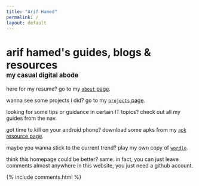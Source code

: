 ```yaml
---
title: "Arif Hamed"
permalink: /
layout: default
---
```


<!-- <link rel="stylesheet" href="https://arifhamed.github.io/static/css/bootstrap.min.css">
<script src="https://arifhamed.github.io/static/js/jquery.min.js"></script>
<script src="https://arifhamed.github.io/static/js/bootstrap.min.js"></script>

<link rel="stylesheet" type="text/css" href="https://arifhamed.github.io/static/css/site.css"> -->


# arif hamed's guides, blogs & resources <br><span style="font-size:60%;">my casual digital abode</span>

here for my resume? go to my [`about` page](https://arifhamed.github.io/about).

wanna see some projects i did? go to my [`projects` page](https://arifhamed.github.io/projects).

looking for some tips or guidance in certain IT topics? check out all my guides from the nav.

got time to kill on your android phone? download some apks from my [`apk` resource page](https://arifhamed.github.io/resources/apk).

maybe you wanna stick to the current trend? play my own copy of [`wordle`](https://arifhamed.github.io/games/wordle).

think this homepage could be better? same. in fact, you can just leave comments almost anywhere in this website, you just need a github account.


{% include comments.html %}
